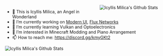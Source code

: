 <img src="https://github-readme-stats.vercel.app/api/top-langs/?username=BloCamLimb" align="right" alt="Icyllis Milica's Github Stats" />

- 👋 This is Icyllis Milica, an Angel in Wonderland
- 🔭 I’m currently working on [Modern UI](https://github.com/BloCamLimb/ModernUI), [Flux Networks](https://github.com/SonarSonic/Flux-Networks)
- 🌱 I’m currently learning Vulkan and Optoelectronics
- 👀 I’m interested in Minecraft Modding and Piano Arrangement
- 📫 How to reach me: https://discord.gg/kmyGKt2

<img src="https://github-readme-stats.vercel.app/api?username=BloCamLimb&show_icons=true" align="left" alt="Icyllis Milica's Github Stats" />
